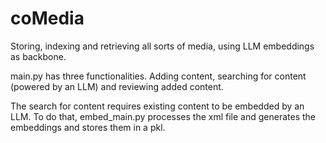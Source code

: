 # coMedia
Storing, indexing and retrieving all sorts of media, using LLM embeddings as backbone.

main.py has three functionalities. Adding content, searching for content (powered by an LLM) and reviewing added content.

The search for content requires existing content to be embedded by an LLM. To do that, embed_main.py processes the xml file and generates the embeddings and stores them in a pkl.
